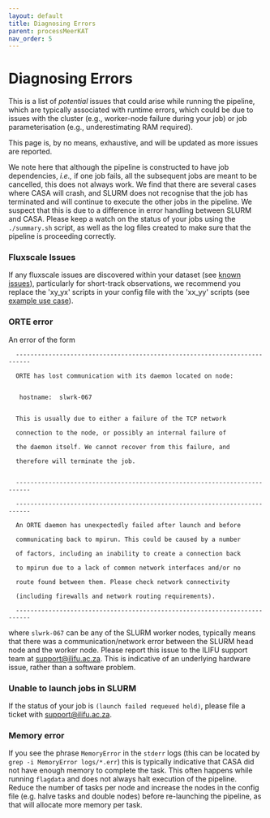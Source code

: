 ```yaml
---
layout: default
title: Diagnosing Errors
parent: processMeerKAT
nav_order: 5
---
```


# Diagnosing Errors

This is a list of _potential_ issues that could arise while running the pipeline, which are typically associated with runtime errors, which could be due to issues with the cluster (e.g., worker-node failure during your job) or job parameterisation (e.g., underestimating RAM required).

This page is, by no means, exhaustive, and will be updated as more issues are reported.

We note here that although the pipeline is constructed to have job dependencies, _i.e.,_ if one job fails, all the subsequent jobs are meant to be cancelled, this does not always work. We find that there are several cases where CASA will crash, and SLURM does not recognise that the job has terminated and will continue to execute the other jobs in the pipeline. We suspect that this is due to a difference in error handling between SLURM and CASA. Please keep a watch on the status of your jobs using the `./summary.sh` script, as well as the log files created to make sure that the pipeline is proceeding correctly.

### Fluxscale Issues

If any fluxscale issues are discovered within your dataset (see [known issues](/docs/processMeerKAT/Release-Notes/#known-issues)), particularly for short-track observations, we recommend you replace the 'xy_yx' scripts in your config file with the 'xx_yy' scripts (see [example use case](/docs/processMeerKAT/Example-Use-Cases#short-track-observations-and-fluxscale-issues)).

### ORTE error

An error of the form

      --------------------------------------------------------------------------

      ORTE has lost communication with its daemon located on node:


       hostname:  slwrk-067


      This is usually due to either a failure of the TCP network

      connection to the node, or possibly an internal failure of

      the daemon itself. We cannot recover from this failure, and

      therefore will terminate the job.


      --------------------------------------------------------------------------

      --------------------------------------------------------------------------

      An ORTE daemon has unexpectedly failed after launch and before

      communicating back to mpirun. This could be caused by a number

      of factors, including an inability to create a connection back

      to mpirun due to a lack of common network interfaces and/or no

      route found between them. Please check network connectivity

      (including firewalls and network routing requirements).

      --------------------------------------------------------------------------

where `slwrk-067` can be any of the SLURM worker nodes, typically means that there was a communication/network error between the SLURM head node and the worker node. Please report this issue to the ILIFU support team at support@ilifu.ac.za. This is indicative of an underlying hardware issue, rather than a software problem.


### Unable to launch jobs in SLURM

If the status of your job is `(launch failed requeued held)`, please file a ticket with support@ilifu.ac.za.

### Memory error

If you see the phrase `MemoryError` in the `stderr` logs (this can be located by `grep -i MemoryError logs/*.err`) this is typically indicative that CASA did not have enough memory to complete the task. This often happens while running `flagdata` and does not always halt execution of the pipeline. Reduce the number of tasks per node and increase the nodes in the config file (e.g. halve tasks and double nodes) before re-launching the pipeline, as that will allocate more memory per task.




